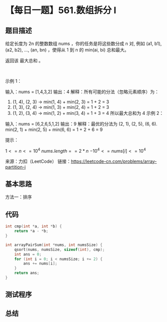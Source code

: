 # 【每日一题】561.数组拆分 I

## 题目描述

给定长度为 2n 的整数数组 nums ，你的任务是将这些数分成 n 对, 例如 (a1, b1), (a2, b2), ..., (an, bn) ，使得从 1 到 n 的 min(ai, bi) 总和最大。

返回该 最大总和 。

 

示例 1：

输入：nums = [1,4,3,2]
输出：4
解释：所有可能的分法（忽略元素顺序）为：
1. (1, 4), (2, 3) -> min(1, 4) + min(2, 3) = 1 + 2 = 3
2. (1, 3), (2, 4) -> min(1, 3) + min(2, 4) = 1 + 2 = 3
3. (1, 2), (3, 4) -> min(1, 2) + min(3, 4) = 1 + 3 = 4
所以最大总和为 4
示例 2：

输入：nums = [6,2,6,5,1,2]
输出：9
解释：最优的分法为 (2, 1), (2, 5), (6, 6). min(2, 1) + min(2, 5) + min(6, 6) = 1 + 2 + 6 = 9
 

提示：

$1 <= n <= 10^4$
$nums.length == 2 * n$
$-10^4 <= nums[i] <= 10^4$

来源：力扣（LeetCode）
链接：https://leetcode-cn.com/problems/array-partition-i

## 基本思路

方法一：排序


## 代码

```c++
int cmp(int *a, int *b) {
    return *a - *b;
}

int arrayPairSum(int *nums, int numsSize) {
    qsort(nums, numsSize, sizeof(int), cmp);
    int ans = 0;
    for (int i = 0; i < numsSize; i += 2) {
        ans += nums[i];
    }
    return ans;
}
```

## 测试程序

## 总结